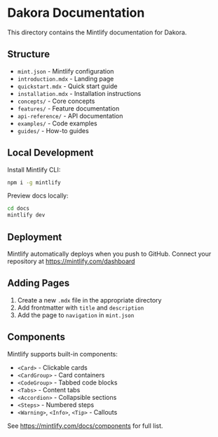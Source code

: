 # Dakora Documentation

This directory contains the Mintlify documentation for Dakora.

## Structure

- `mint.json` - Mintlify configuration
- `introduction.mdx` - Landing page
- `quickstart.mdx` - Quick start guide
- `installation.mdx` - Installation instructions
- `concepts/` - Core concepts
- `features/` - Feature documentation
- `api-reference/` - API documentation
- `examples/` - Code examples
- `guides/` - How-to guides

## Local Development

Install Mintlify CLI:

```bash
npm i -g mintlify
```

Preview docs locally:

```bash
cd docs
mintlify dev
```

## Deployment

Mintlify automatically deploys when you push to GitHub. Connect your repository at https://mintlify.com/dashboard

## Adding Pages

1. Create a new `.mdx` file in the appropriate directory
2. Add frontmatter with `title` and `description`
3. Add the page to `navigation` in `mint.json`

## Components

Mintlify supports built-in components:

- `<Card>` - Clickable cards
- `<CardGroup>` - Card containers
- `<CodeGroup>` - Tabbed code blocks
- `<Tabs>` - Content tabs
- `<Accordion>` - Collapsible sections
- `<Steps>` - Numbered steps
- `<Warning>`, `<Info>`, `<Tip>` - Callouts

See https://mintlify.com/docs/components for full list.
